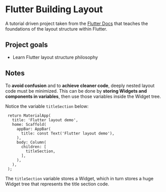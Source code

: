 # Flutter Building Layout

A tutorial driven project taken from the [Flutter Docs](https://docs.flutter.dev/development/ui/layout/tutorial) that teaches the foundations of the layout structure within Flutter.

## Project goals

- Learn Flutter layout structure philosophy

## Notes

To **avoid confusion** and to **achieve cleaner code**, deeply nested layout code must be minimized. This can be done by **storing Widgets and components in variables**, then use those variables inside the Widget tree.

Notice the variable `titleSection` below:

```
 return MaterialApp(            
   title: 'Flutter layout demo',            
   home: Scaffold(            
     appBar: AppBar(            
       title: const Text('Flutter layout demo'),            
     ),            
     body: Column(            
       children: [            
         titleSection,            
       ],            
     ),            
   ),            
 );
```

The `titleSection` variable stores a Widget, which in turn stores a huge Widget tree that represents the title section code.